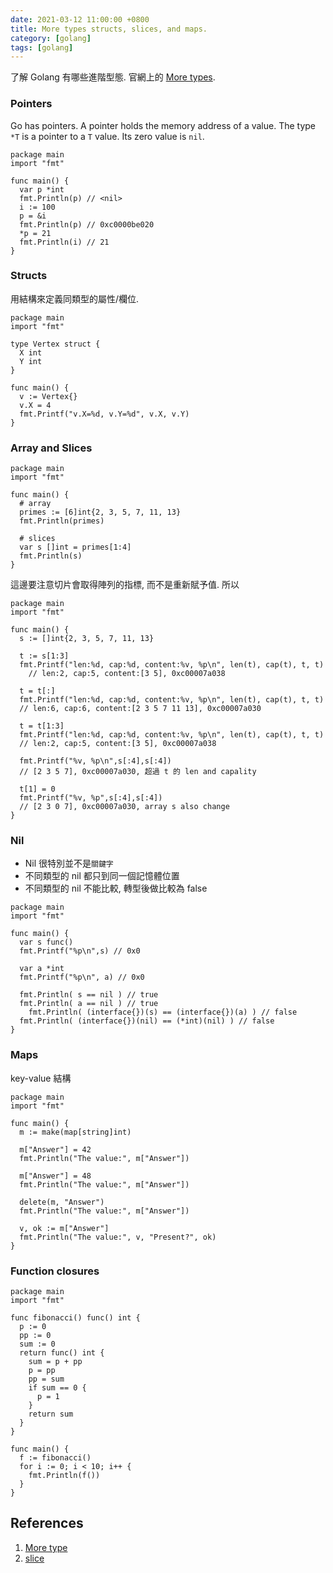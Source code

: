 ```yaml
---
date: 2021-03-12 11:00:00 +0800
title: More types structs, slices, and maps.
category: [golang]
tags: [golang]
---
```


了解 Golang 有哪些進階型態. 官網上的 [More types].

<!--more-->

### Pointers

Go has pointers. A pointer holds the memory address of a value.
The type `*T` is a pointer to a `T` value. Its zero value is `nil`.

```golang
package main
import "fmt"

func main() {
  var p *int
  fmt.Println(p) // <nil>  
  i := 100
  p = &i
  fmt.Println(p) // 0xc0000be020
  *p = 21
  fmt.Println(i) // 21
}
```

### Structs

用結構來定義同類型的屬性/欄位.

```golang
package main
import "fmt"

type Vertex struct {
  X int
  Y int
}

func main() {
  v := Vertex{}
  v.X = 4
  fmt.Printf("v.X=%d, v.Y=%d", v.X, v.Y)
}
```

### Array and Slices

```golang
package main
import "fmt"

func main() {
  # array
  primes := [6]int{2, 3, 5, 7, 11, 13}
  fmt.Println(primes)

  # slices
  var s []int = primes[1:4]
  fmt.Println(s)
}
```

這邊要注意切片會取得陣列的指標, 而不是重新賦予值. 所以

```goalng
package main
import "fmt"

func main() {
  s := []int{2, 3, 5, 7, 11, 13}

  t := s[1:3]
  fmt.Printf("len:%d, cap:%d, content:%v, %p\n", len(t), cap(t), t, t)
    // len:2, cap:5, content:[3 5], 0xc00007a038
  
  t = t[:]
  fmt.Printf("len:%d, cap:%d, content:%v, %p\n", len(t), cap(t), t, t)
  // len:6, cap:6, content:[2 3 5 7 11 13], 0xc00007a030

  t = t[1:3]
  fmt.Printf("len:%d, cap:%d, content:%v, %p\n", len(t), cap(t), t, t)
  // len:2, cap:5, content:[3 5], 0xc00007a038
  
  fmt.Printf("%v, %p\n",s[:4],s[:4])
  // [2 3 5 7], 0xc00007a030, 超過 t 的 len and capality
  
  t[1] = 0
  fmt.Printf("%v, %p",s[:4],s[:4])
  // [2 3 0 7], 0xc00007a030, array s also change
}
```

### Nil

* Nil 很特別並不是`關鍵字`
* 不同類型的 nil 都只到同一個記憶體位置
* 不同類型的 nil 不能比較, 轉型後做比較為 false

```golang
package main
import "fmt"

func main() {
  var s func()
  fmt.Printf("%p\n",s) // 0x0

  var a *int
  fmt.Printf("%p\n", a) // 0x0

  fmt.Println( s == nil ) // true
  fmt.Println( a == nil ) // true
    fmt.Println( (interface{})(s) == (interface{})(a) ) // false
  fmt.Println( (interface{})(nil) == (*int)(nil) ) // false
}
```

### Maps

key-value 結構

```golang
package main
import "fmt"

func main() {
  m := make(map[string]int)

  m["Answer"] = 42
  fmt.Println("The value:", m["Answer"])

  m["Answer"] = 48
  fmt.Println("The value:", m["Answer"])

  delete(m, "Answer")
  fmt.Println("The value:", m["Answer"])

  v, ok := m["Answer"]
  fmt.Println("The value:", v, "Present?", ok)
}
```

### Function closures

```golang
package main
import "fmt"

func fibonacci() func() int {
  p := 0
  pp := 0
  sum := 0
  return func() int {
    sum = p + pp
    p = pp
    pp = sum
    if sum == 0 {
      p = 1
    }
    return sum
  }
}

func main() {
  f := fibonacci()
  for i := 0; i < 10; i++ {
    fmt.Println(f())
  }
}

```

## References

1. [More type](https://tour.golang.org/moretypes/1)
2. [slice](https://hsinyu.gitbooks.io/golang_note/content/slice.html)

[More types]:https://tour.golang.org/moretypes/11
